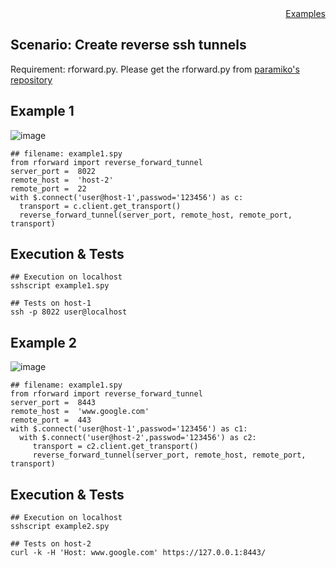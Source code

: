 <div style="text-align:right"><a href="./index">Examples</a></div>

## Scenario: Create reverse ssh tunnels

Requirement: rforward.py. Please get the rforward.py from [paramiko's repository](https://github.com/paramiko/paramiko/blob/main/demos/forward.py)

## Example 1

![image](https://user-images.githubusercontent.com/4695577/198823526-61607810-fbc5-4952-bcc4-a1579041b8d9.png)


```
## filename: example1.spy
from rforward import reverse_forward_tunnel
server_port =  8022
remote_host =  'host-2'
remote_port =  22
with $.connect('user@host-1',passwod='123456') as c:
  transport = c.client.get_transport()
  reverse_forward_tunnel(server_port, remote_host, remote_port, transport)
```

## Execution & Tests

```
## Execution on localhost
sshscript example1.spy
```

```
## Tests on host-1
ssh -p 8022 user@localhost
```


## Example 2

![image](https://user-images.githubusercontent.com/4695577/198823568-2f1ab5fd-cfec-4a48-876c-819d8c379d63.png)


```
## filename: example1.spy
from rforward import reverse_forward_tunnel
server_port =  8443
remote_host =  'www.google.com'
remote_port =  443
with $.connect('user@host-1',passwod='123456') as c1:
  with $.connect('user@host-2',passwod='123456') as c2:
     transport = c2.client.get_transport()
     reverse_forward_tunnel(server_port, remote_host, remote_port, transport)
```

## Execution  & Tests
```
## Execution on localhost
sshscript example2.spy
```

```
## Tests on host-2
curl -k -H 'Host: www.google.com' https://127.0.0.1:8443/
```
